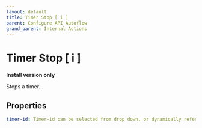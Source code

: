 ```yaml
---
layout: default
title: Timer Stop [ i ]
parent: Configure API Autoflow
grand_parent: Internal Actions
---
```

# Timer Stop [ i ]
**Install version only**

Stops a timer.

## Properties
```yaml
timer-id: Timer-id can be selected from drop down, or dynamically referenced by saving the timer-id at the time of creation.
```
